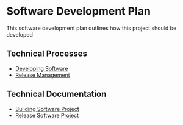 # Software Development Plan

This software development plan outlines how this project should be developed


## Technical Processes
* [Developing Software](technical/development_workflow.md)
* [Release Management](technical/release_project.md)

## Technical Documentation
* [Building Software Project](technical/building_project.md)
* [Release Software Project](technical/release_project.md)